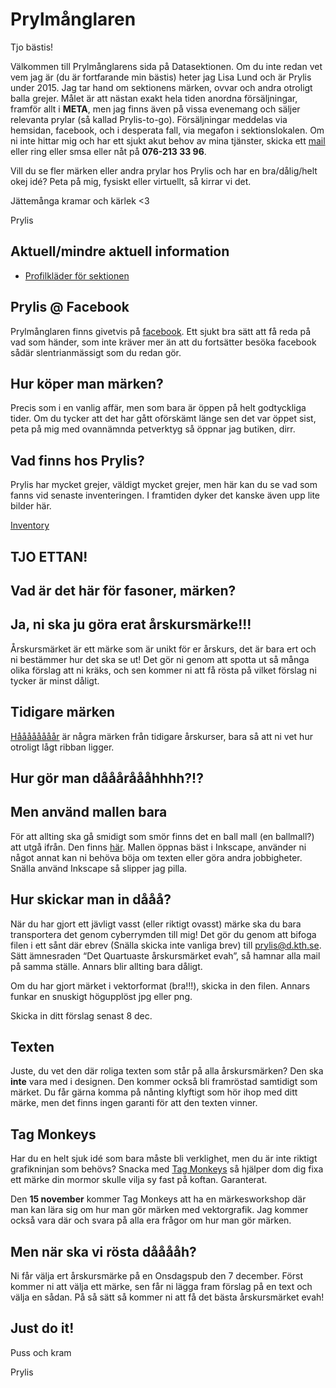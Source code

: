 # Prylmånglaren

Tjo bästis!

Välkommen till Prylmånglarens sida på Datasektionen. Om du inte redan vet vem jag är (du är fortfarande min bästis) heter jag Lisa Lund och är Prylis under 2015. Jag tar hand om sektionens märken, ovvar och andra otroligt balla grejer. Målet är att nästan exakt hela tiden anordna försäljningar, framför allt i __META__, men jag finns även på vissa evenemang och säljer relevanta prylar (så kallad Prylis-to-go). Försäljningar meddelas via hemsidan, facebook, och i desperata fall, via megafon i sektionslokalen. Om ni inte hittar mig och har ett sjukt akut behov av mina tjänster, skicka ett [mail](mailto:prylis@d.kth.se) eller ring eller smsa eller nåt på __076-213 33 96__.

Vill du se fler märken eller andra prylar hos Prylis och har en bra/dålig/helt okej idé? Peta på mig, fysiskt eller virtuellt, så kirrar vi det.

Jättemånga kramar och kärlek <3

Prylis

## Aktuell/mindre aktuell information

* [Profilkläder för sektionen](http://www.datasektionen.se/sektionen/namnder/prylis/trojor)

## Prylis @ Facebook

Prylmånglaren finns givetvis på [facebook](http://www.facebook.com/prylisdata). Ett sjukt bra sätt att få reda på vad som händer, som inte kräver mer än att du fortsätter besöka facebook sådär slentrianmässigt som du redan gör.

## Hur köper man märken?

Precis som i en vanlig affär, men som bara är öppen på helt godtyckliga tider. Om du tycker att det har gått oförskämt länge sen det var öppet sist, peta på mig med ovannämnda petverktyg så öppnar jag butiken, dirr.

## Vad finns hos Prylis?

Prylis har mycket grejer, väldigt mycket grejer, men här kan du se vad som fanns vid senaste inventeringen. I framtiden dyker det kanske även upp lite bilder här.

[Inventory](https://docs.google.com/spreadsheet/pub?key=0AnjfL675gTJ1dDhWZ0ZadGtmWXJzRUFmbUJwa01XdGc&output=html&widget=true)


## TJO ETTAN!
## Vad är det här för fasoner, märken?
## Ja, ni ska ju göra erat årskursmärke!!!

Årskursmärket är ett märke som är unikt för er årskurs, det är bara ert och ni bestämmer hur det ska se ut! Det gör ni genom att spotta ut så många olika förslag att ni kräks, och sen kommer ni att få rösta på vilket förslag ni tycker är minst dåligt.

## Tidigare märken

[Håååååååår](https://www.dropbox.com/sh/lj0v7gnd0ka6lm2/AAD476H0BQdIpU3OAo58pOIka?dl=0) är några märken från tidigare årskurser, bara så att ni vet hur otroligt lågt ribban ligger.

## Hur gör man dåååråååhhhh?!?
## Men använd mallen bara

För att allting ska gå smidigt som smör finns det en ball mall (en ballmall?) att utgå ifrån. Den finns [här](https://www.dropbox.com/s/d50wfb3r95nglh4/%C3%85rskursm%C3%A4rke%20mall.svg?dl=0). Mallen öppnas bäst i Inkscape, använder ni något annat kan ni behöva böja om texten eller göra andra jobbigheter. Snälla använd Inkscape så slipper jag pilla.

## Hur skickar man in dååå?

När du har gjort ett jävligt vasst (eller riktigt ovasst) märke ska du bara transportera det genom cyberrymden till mig! Det gör du genom att bifoga filen i ett sånt där ebrev (Snälla skicka inte vanliga brev) till [prylis@d.kth.se](mailto:prylis@d.kth.se). Sätt ämnesraden “Det Quartuaste årskursmärket evah”, så hamnar alla mail på samma ställe. Annars blir allting bara dåligt.

Om du har gjort märket i vektorformat (bra!!!), skicka in den filen. Annars funkar en snuskigt högupplöst jpg eller png.

Skicka in ditt förslag senast 8 dec.

## Texten

Juste, du vet den där roliga texten som står på alla årskursmärken? Den ska __inte__ vara med i designen. Den kommer också bli framröstad samtidigt som märket. Du får gärna komma på nånting klyftigt som hör ihop med ditt märke, men det finns ingen garanti för att den texten vinner.

## Tag Monkeys

Har du en helt sjuk idé som bara måste bli verklighet, men du är inte riktigt grafikninjan som behövs? Snacka med [Tag Monkeys](https://www.facebook.com/pages/Tag-Monkeys/120626214692945) så hjälper dom dig fixa ett märke din mormor skulle vilja sy fast på koftan. Garanterat.

Den __15 november__ kommer Tag Monkeys att ha en märkesworkshop där man kan lära sig om hur man gör märken med vektorgrafik. Jag kommer också vara där och svara på alla era frågor om hur man gör märken.

## Men när ska vi rösta dååååh?

Ni får välja ert årskursmärke på en Onsdagspub den 7 december. Först kommer ni att välja ett märke, sen får ni lägga fram förslag på en text och välja en sådan. På så sätt så kommer ni att få det bästa årskursmärket evah!

## Just do it!

Puss och kram

Prylis
